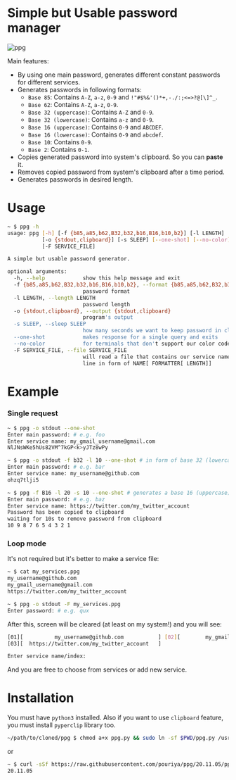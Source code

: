 # Simple but Usable password manager

![ppg](https://user-images.githubusercontent.com/20663776/98211808-dd478600-1f57-11eb-8214-a25b3a3a0af6.png)

Main features:  
* By using one main password, generates different constant passwords for different services.  
* Generates passwords in following formats: 
    * `Base 85`: Contains `A-Z`, `a-z`, `0-9` and `!"#$%&'()*+,-./:;<=>?@[\]^_`.  
    * `Base 62`: Contains `A-Z`, `a-z`, `0-9`.  
    * `Base 32 (uppercase)`: Contains `A-Z` and `0-9`.  
    * `Base 32 (lowercase)`: Contains `a-z` and `0-9`.  
    * `Base 16 (uppercase)`: Contains `0-9` and `ABCDEF`.  
    * `Base 16 (lowercase)`: Contains `0-9` and `abcdef`.  
    * `Base 10`: Contains `0-9`.  
    * `Base 2`: Contains `0-1`.  
* Copies generated password into system's clipboard. So you can **paste** it.  
* Removes copied password from system's clipboard after a time period.  
* Generates passwords in desired length.  

# Usage
```sh
~ $ ppg -h
usage: ppg [-h] [-f {b85,a85,b62,B32,b32,b16,B16,b10,b2}] [-l LENGTH]
           [-o {stdout,clipboard}] [-s SLEEP] [--one-shot] [--no-color]
           [-F SERVICE_FILE]

A simple but usable password generator.

optional arguments:
  -h, --help            show this help message and exit
  -f {b85,a85,b62,B32,b32,b16,B16,b10,b2}, --format {b85,a85,b62,B32,b32,b16,B16,b10,b2}
                        password format
  -l LENGTH, --length LENGTH
                        password length
  -o {stdout,clipboard}, --output {stdout,clipboard}
                        program's output
  -s SLEEP, --sleep SLEEP
                        how many seconds we want to keep password in clipboard
  --one-shot            makes response for a single query and exits
  --no-color            for terminals that don't support our color codes
  -F SERVICE_FILE, --file SERVICE_FILE
                        will read a file that contains our service names. each
                        line in form of NAME[ FORMATTER[ LENGTH]]
```

# Example
### Single request
```sh
~ $ ppg -o stdout --one-shot
Enter main password: # e.g. foo
Enter service name: my_gmail_username@gmail.com
NlJNsWKe5hUs82VM^7kGP<k>yJTz8wPy

~ $ ppg -o stdout -f b32 -l 10 --one-shot # in form of base 32 (lowercase) with length 10
Enter main password: # e.g. bar
Enter service name: my_username@github.com
ohzq7tlji5

~ $ ppg -f B16 -l 20 -s 10 --one-shot # generates a base 16 (uppercase) password and keep it 10s in clipboard
Enter main password: # e.g. baz
Enter service name: https://twitter.com/my_twitter_account
Password has been copied to clipboard
waiting for 10s to remove password from clipboard
10 9 8 7 6 5 4 3 2 1
```

### Loop mode
It's not required but it's better to make a service file:
```sh
~ $ cat my_services.ppg 
my_username@github.com
my_gmail_username@gmail.com
https://twitter.com/my_twitter_account
```

```sh
~ $ ppg -o stdout -F my_services.ppg
Enter password: # e.g. qux
```
After this, screen will be cleared (at least on my system!) and you will see:  
```sh
[01][          my_username@github.com           ] [02][        my_gmail_username@gmail.com        ] 
[03][  https://twitter.com/my_twitter_account   ] 

Enter service name/index:
```

And you are free to choose from services or add new service.

# Installation
You must have `python3` installed. Also if you want to use `clipboard` feature, you must install `pyperclip` library too.  
```sh
~/path/to/cloned/ppg $ chmod a+x ppg.py && sudo ln -sf $PWD/ppg.py /usr/local/sbin/ppg
```
or
```sh
~ $ curl -sSf https://raw.githubusercontent.com/pouriya/ppg/20.11.05/ppg.py > ppg && chmod a+x ppg && ppg --version && sudo cp ppg /usr/local/sbin/ppg
20.11.05
```
